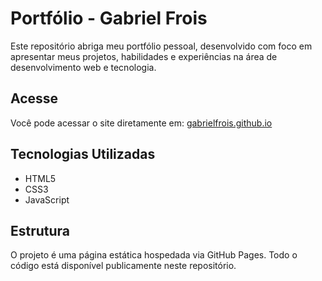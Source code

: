 # Portfólio - Gabriel Frois
Este repositório abriga meu portfólio pessoal, desenvolvido com foco em apresentar meus projetos, habilidades e experiências na área de desenvolvimento web e tecnologia.

## Acesse
Você pode acessar o site diretamente em: [gabrielfrois.github.io](https://gabrielfrois.github.io/)

## Tecnologias Utilizadas
- HTML5
- CSS3
- JavaScript

## Estrutura
O projeto é uma página estática hospedada via GitHub Pages. Todo o código está disponível publicamente neste repositório.
